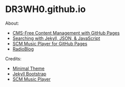 DR3WH0.github.io
================

About:
* [CMS-Free Content Management with GitHub Pages](http://andrewweidnerportfolio.weebly.com/1/post/2013/07/cms-free-content-management-with-github-pages.html)
* [Searching with Jekyll, JSON, & JavaScript](http://dr3wh0.net/2013/08/27/searching-with-jekyll-json-javascript)
* [SCM Music Player for GitHub Pages](http://dr3wh0.net/2013/08/25/scm-music-player-for-github-pages)
* [RadioBlog](http://dr3wh0.net/2013/09/07/radioblog)


Credits:
* [Minimal Theme](http://orderedlist.github.com/minimal/)
* [Jekyll Bootstrap](https://github.com/plusjade/jekyll-bootstrap)
* [SCM Music Player](https://github.com/cshum/SCM-Music-Player/)
